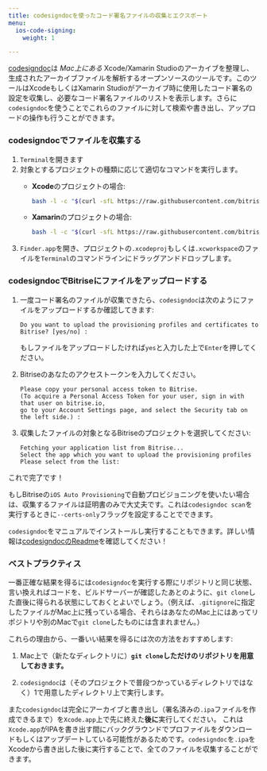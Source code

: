 ```yaml
---
title: codesigndocを使ったコード署名ファイルの収集とエクスポート
menu:
  ios-code-signing:
    weight: 1

---
```

[codesigndoc](https://github.com/bitrise-tools/codesigndoc)は _Mac上にある_ Xcode/Xamarin Studioのアーカイブを整理し、生成されたアーカイブファイルを解析するオープンソースのツールです。このツールはXcodeもしくはXamarin Studioがアーカイブ時に使用したコード署名の設定を収集し、必要なコード署名ファイルのリストを表示します。さらに`codesigndoc`を使うことでこれらのファイルに対して検索や書き出し、アップロードの操作も行うことができます。

### codesigndocでファイルを収集する

1. `Terminal`を開きます
2. 対象とするプロジェクトの種類に応じて適切なコマンドを実行します。
   * **Xcode**のプロジェクトの場合:

     ``` bash
     bash -l -c "$(curl -sfL https://raw.githubusercontent.com/bitrise-tools/codesigndoc/master/_scripts/install_wrap-xcode.sh)"
     ```
   * **Xamarin**のプロジェクトの場合:

     ``` bash
     bash -l -c "$(curl -sfL https://raw.githubusercontent.com/bitrise-tools/codesigndoc/master/_scripts/install_wrap-xamarin.sh)"
     ```
3. `Finder.app`を開き、プロジェクトの`.xcodeproj`もしくは`.xcworkspace`のファイルを`Terminal`のコマンドラインにドラッグアンドドロップします。

### codesigndocでBitriseにファイルをアップロードする

1. 一度コード署名のファイルが収集できたら、`codesigndoc`は次のようにファイルをアップロードするか確認してきます:

       Do you want to upload the provisioning profiles and certificates to Bitrise? [yes/no] :

   もしファイルをアップロードしたければ`yes`と入力した上で`Enter`を押してください。
2. Bitriseのあなたのアクセストークンを入力してください。

       Please copy your personal access token to Bitrise.
       (To acquire a Personal Access Token for your user, sign in with that user on bitrise.io,
       go to your Account Settings page, and select the Security tab on the left side.) :
3. 収集したファイルの対象となるBitriseのプロジェクトを選択してください:

       Fetching your application list from Bitrise...
       Select the app which you want to upload the provisioning profiles
       Please select from the list:

これで完了です！

もしBitriseの`iOS Auto Provisioning`で自動プロビジョニングを使いたい場合は、収集するファイルは証明書のみで大丈夫です。これは`codesigndoc scan`を実行するときに`--certs-only`フラッグを設定することでできます。

`codesigndoc`をマニュアルでインストールし実行することもできます。詳しい情報は[codesigndocのReadme](https://github.com/bitrise-tools/codesigndoc)を確認してください！

### ベストプラクティス

一番正確な結果を得るには`codesigndoc`を実行する際にリポジトリと同じ状態、言い換えればコードを、ビルドサーバーが確認したあとのように、`git clone`した直後に得られる状態にしておくとよいでしょう。（例えば、`.gitignore`に指定したファイルがMac上に残っている場合、それらはあなたのMac上にはあってリポジトリや別のMacで`git clone`したものには含まれません。）

これらの理由から、一番いい結果を得るには次の方法をおすすめします:

1. Mac上で（新たなディレクトリに）__`git clone`しただけのリポジトリを用意しておきます。__

2. `codesigndoc`は（そのプロジェクトで普段つかっているディレクトリではなく）1で用意したディレクトリ上で実行します。

また`codesigndoc`は完全にアーカイブと書き出し（署名済みの`.ipa`ファイルを作成できるまで）を`Xcode.app`上で先に終えた**後に**実行してください。
これは`Xcode.app`がIPAを書き出す間にバックグラウンドでプロファイルをダウンロードもしくはアップデートしている可能性があるためです。`codesigndoc`を`.ipa`をXcodeから書き出した後に実行することで、全てのファイルを収集することができます。
